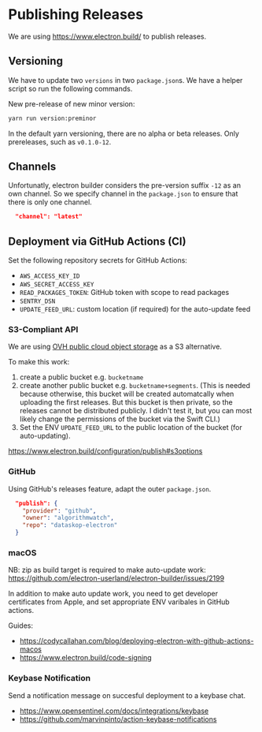 # Publishing Releases

We are using <https://www.electron.build/> to publish releases.

## Versioning

We have to update two `versions` in two `package.json`s.
We have a helper script so run the following commands.

New pre-release of new minor version:

```bash
yarn run version:preminor
```

In the default yarn versioning, there are no alpha or beta releases.
Only prereleases, such as `v0.1.0-12`.

## Channels

Unfortunatly, electron builder considers the pre-version suffix `-12` as an own channel.
So we specify channel in the `package.json` to ensure that there is only one channel.

```json
  "channel": "latest"
```

## Deployment via GitHub Actions (CI)

Set the following repository secrets for GitHub Actions:

- `AWS_ACCESS_KEY_ID`
- `AWS_SECRET_ACCESS_KEY`
- `READ_PACKAGES_TOKEN`: GitHub token with scope to read packages
- `SENTRY_DSN`
- `UPDATE_FEED_URL`: custom location (if required) for the auto-update feed

### S3-Compliant API

We are using [OVH public cloud object storage](https://www.ovhcloud.com/en/public-cloud/object-storage/) as a S3 alternative.

To make this work:

1. create a public bucket e.g. `bucketname`
2. create another public bucket e.g. `bucketname+segments`. (This is needed because otherwise, this bucket will be created automatcally when uploading the first releases. But this bucket is then private, so the releases cannot be distributed publicly. I didn't test it, but you can most likely change the permissions of the bucket via the Swift CLI.)
3. Set the ENV `UPDATE_FEED_URL` to the public location of the bucket (for auto-updating).

<https://www.electron.build/configuration/publish#s3options>

### GitHub

Using GitHub's releases feature, adapt the outer `package.json`.

```json
  "publish": {
    "provider": "github",
    "owner": "algorithmwatch",
    "repo": "dataskop-electron"
  }
```

### macOS

NB: zip as build target is required to make auto-update work: https://github.com/electron-userland/electron-builder/issues/2199

In addition to make auto update work, you need to get developer certificates from Apple, and set appropriate ENV varibales in GitHub actions.

Guides:

- https://codycallahan.com/blog/deploying-electron-with-github-actions-macos
- https://www.electron.build/code-signing

### Keybase Notification

Send a notification message on succesful deployment to a keybase chat.

- https://www.opensentinel.com/docs/integrations/keybase
- https://github.com/marvinpinto/action-keybase-notifications
